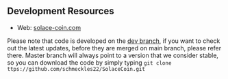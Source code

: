 ## Development Resources

- Web: [solace-coin.com](https://solace-coin.com)

Please note that code is developed on the [dev branch](https://github.com/schmeckles22/SolaceCoin/tree/dev), if you want to check out the latest updates, before they are merged on main branch, please refer there. 
Master branch will always point to a version that we consider stable, so you can download the code by simply typing `git clone ttps://github.com/schmeckles22/SolaceCoin.git`